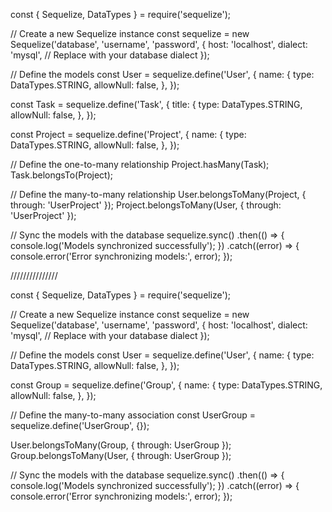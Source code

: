 const { Sequelize, DataTypes } = require('sequelize');

// Create a new Sequelize instance
const sequelize = new Sequelize('database', 'username', 'password', {
host: 'localhost',
dialect: 'mysql', // Replace with your database dialect
});

// Define the models
const User = sequelize.define('User', {
name: {
type: DataTypes.STRING,
allowNull: false,
},
});

const Task = sequelize.define('Task', {
title: {
type: DataTypes.STRING,
allowNull: false,
},
});

const Project = sequelize.define('Project', {
name: {
type: DataTypes.STRING,
allowNull: false,
},
});

// Define the one-to-many relationship
Project.hasMany(Task);
Task.belongsTo(Project);

// Define the many-to-many relationship
User.belongsToMany(Project, { through: 'UserProject' });
Project.belongsToMany(User, { through: 'UserProject' });

// Sync the models with the database
sequelize.sync()
.then(() => {
console.log('Models synchronized successfully');
})
.catch((error) => {
console.error('Error synchronizing models:', error);
});

///////////////

const { Sequelize, DataTypes } = require('sequelize');

// Create a new Sequelize instance
const sequelize = new Sequelize('database', 'username', 'password', {
host: 'localhost',
dialect: 'mysql', // Replace with your database dialect
});

// Define the models
const User = sequelize.define('User', {
name: {
type: DataTypes.STRING,
allowNull: false,
},
});

const Group = sequelize.define('Group', {
name: {
type: DataTypes.STRING,
allowNull: false,
},
});

// Define the many-to-many association
const UserGroup = sequelize.define('UserGroup', {});

User.belongsToMany(Group, { through: UserGroup });
Group.belongsToMany(User, { through: UserGroup });

// Sync the models with the database
sequelize.sync()
.then(() => {
console.log('Models synchronized successfully');
})
.catch((error) => {
console.error('Error synchronizing models:', error);
});
